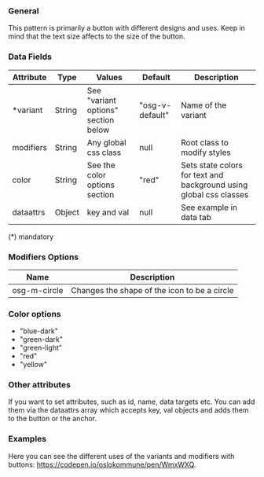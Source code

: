 ### General
This pattern is primarily a button with different designs and uses. Keep in mind that the text size affects to the size of the button.

### Data Fields
| Attribute | Type | Values | Default | Description |
|---|---|---|---|---|
| *variant | String | See "variant options" section below | "osg-v-default" | Name of the variant |
| modifiers | String | Any global css class | null | Root class to modify styles |
| color | String | See the color options section | "red" | Sets state colors for text and background using global css classes |
| dataattrs | Object | key and val | null | See example in data tab |

(*) mandatory


### Modifiers Options
| Name | Description |
|------|-------------|
| osg-m-circle | Changes the shape of the icon to be a circle |

### Color options
- "blue-dark"
- "green-dark"
- "green-light"
- "red"
- "yellow"

### Other attributes
If you want to set attributes, such as id, name, data targets etc. You can add them via the dataattrs array which accepts key, val objects and adds them to the button or the anchor.

### Examples
Here you can see the different uses of the variants and modifiers with buttons: <a href="https://codepen.io/oslokommune/pen/WmxWXQ" target="_blank">https://codepen.io/oslokommune/pen/WmxWXQ</a>.
